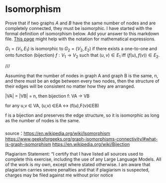 # Isomorphism

Prove that if two graphs $A$ and $B$ have the same number of nodes and are
completely connected, they must be isomorphic. I have started with the formal
definition of isomorphism below. Add your answer to this markdown file. [This
page](https://docs.github.com/en/get-started/writing-on-github/working-with-advanced-formatting/writing-mathematical-expressions)
might help with the notation for mathematical expressions.

$G_1=(V_1 , E_1)$ is isomorphic to $G_2 = (V_2, E_2)$ if there exists a
one-to-one and onto function (bijection) $f: V_1 \rightarrow V_2$ such that $(u,v)
\in E_1$ iff $(f(u),f(v)) \in E_2$.


///

Assuming that the number of nodes in graph A and graph B is the same, n, and there must be an edge between every two nodes, then the structure of their edges will be consistent no matter how they are arranged.

|VA| = |VB| = n, then bijection f: VA -> VB 

for any u,v ∈ VA, (u,v) ∈EA <-> (f(u),F(v)∈EB)

f is a bijection and preserves the edge structure, so it is isomorphic as long as the number of nodes is the same.

###

source：https://en.wikipedia.org/wiki/Isomorphism https://www.geeksforgeeks.org/graph-isomorphisms-connectivity/#what-is-graph-isomorphism https://en.wikipedia.org/wiki/Bijection

Plagiarism Statement: “I certify that I have listed all sources used to complete this exercise, including the use of any Large Language Models. All of the work is my own, except where stated otherwise. I am aware that plagiarism carries severe penalties and that if plagiarism is suspected, charges may be filed against me without prior notice
